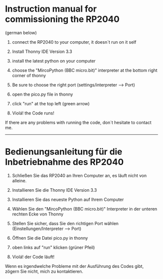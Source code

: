 <h1>Instruction manual for commissioning the RP2040</h1>

(german below)

1. connect the RP2040 to your computer, it doesn´t run on it self

2. Install Thonny IDE Version 3.3

3. install the latest python on your computer

4. choose the "MircoPython (BBC micro.bit)" interpreter at the bottom right corner of thonny

5. Be sure to choose the right port (settings/interpreter --> Port)

6. open the pico.py file in thonny

7. click "run" at the top left (green arrow)

8. Violá! the Code runs!



If there are any problems with running the code, don´t hesitate to contact me.

--------------------------------------------------------------------------------------------------

<h1>Bedienungsanleitung für die Inbetriebnahme des RP2040</h1>


1. Schließen Sie das RP2040 an Ihren Computer an, es läuft nicht von alleine.

2. Installieren Sie die Thonny IDE Version 3.3

3. Installieren Sie das neueste Python auf Ihrem Computer

4. Wählen Sie den "MircoPython (BBC micro.bit)" Interpreter in der unteren rechten Ecke von Thonny

5. Stellen Sie sicher, dass Sie den richtigen Port wählen (Einstellungen/Interpreter --> Port)

6. Öffnen Sie die Datei pico.py in thonny

7. oben links auf "run" klicken (grüner Pfeil)

8. Violá! der Code läuft!



Wenn es irgendwelche Probleme mit der Ausführung des Codes gibt, zögern Sie nicht, mich zu kontaktieren.
